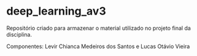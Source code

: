 # deep_learning_av3
Repositório criado para armazenar o material utilizado no projeto final da disciplina.

Componentes: Levir Chianca Medeiros dos Santos e Lucas Otávio Vieira
